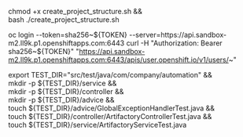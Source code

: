 chmod +x create_project_structure.sh &&\
bash ./create_project_structure.sh

oc login --token=sha256~${TOKEN} --server=https://api.sandbox-m2.ll9k.p1.openshiftapps.com:6443
curl -H "Authorization: Bearer sha256~${TOKEN}" "https://api.sandbox-m2.ll9k.p1.openshiftapps.com:6443/apis/user.openshift.io/v1/users/~"

export TEST_DIR="src/test/java/com/company/automation" &&\
mkdir -p ${TEST_DIR}/service &&\
mkdir -p ${TEST_DIR}/controller &&\
mkdir -p ${TEST_DIR}/advice &&\
touch ${TEST_DIR}/advice/GlobalExceptionHandlerTest.java &&\
touch ${TEST_DIR}/controller/ArtifactoryControllerTest.java &&\
touch ${TEST_DIR}/service/ArtifactoryServiceTest.java
